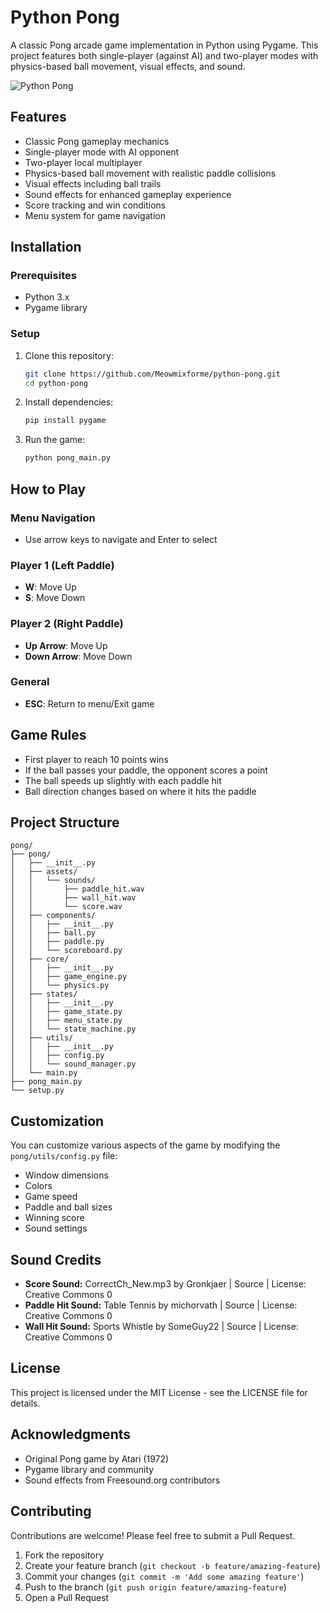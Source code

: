 # Python Pong

A classic Pong arcade game implementation in Python using Pygame. This project features both single-player (against AI) and two-player modes with physics-based ball movement, visual effects, and sound.

![Python Pong](screenshot.png)

## Features

- Classic Pong gameplay mechanics
- Single-player mode with AI opponent
- Two-player local multiplayer
- Physics-based ball movement with realistic paddle collisions
- Visual effects including ball trails
- Sound effects for enhanced gameplay experience
- Score tracking and win conditions
- Menu system for game navigation

## Installation

### Prerequisites

- Python 3.x
- Pygame library

### Setup

1. Clone this repository:

    ```bash
    git clone https://github.com/Meowmixforme/python-pong.git
    cd python-pong
    ```

2. Install dependencies:

    ```bash
    pip install pygame
    ```

3. Run the game:

    ```bash
    python pong_main.py
    ```

## How to Play

### Menu Navigation
- Use arrow keys to navigate and Enter to select

### Player 1 (Left Paddle)
- **W**: Move Up
- **S**: Move Down

### Player 2 (Right Paddle)
- **Up Arrow**: Move Up
- **Down Arrow**: Move Down

### General
- **ESC**: Return to menu/Exit game

## Game Rules

- First player to reach 10 points wins
- If the ball passes your paddle, the opponent scores a point
- The ball speeds up slightly with each paddle hit
- Ball direction changes based on where it hits the paddle

## Project Structure

```
pong/
├── pong/
│   ├── __init__.py
│   ├── assets/
│   │   └── sounds/
│   │       ├── paddle_hit.wav
│   │       ├── wall_hit.wav
│   │       └── score.wav
│   ├── components/
│   │   ├── __init__.py
│   │   ├── ball.py
│   │   ├── paddle.py
│   │   └── scoreboard.py
│   ├── core/
│   │   ├── __init__.py
│   │   ├── game_engine.py
│   │   └── physics.py
│   ├── states/
│   │   ├── __init__.py
│   │   ├── game_state.py
│   │   ├── menu_state.py
│   │   └── state_machine.py
│   ├── utils/
│   │   ├── __init__.py
│   │   ├── config.py
│   │   └── sound_manager.py
│   └── main.py
├── pong_main.py
└── setup.py
```

## Customization

You can customize various aspects of the game by modifying the `pong/utils/config.py` file:

- Window dimensions
- Colors
- Game speed
- Paddle and ball sizes
- Winning score
- Sound settings

## Sound Credits

- **Score Sound:** CorrectCh_New.mp3 by Gronkjaer | Source | License: Creative Commons 0
- **Paddle Hit Sound:** Table Tennis by michorvath | Source | License: Creative Commons 0
- **Wall Hit Sound:** Sports Whistle by SomeGuy22 | Source | License: Creative Commons 0

## License

This project is licensed under the MIT License - see the LICENSE file for details.

## Acknowledgments

- Original Pong game by Atari (1972)
- Pygame library and community
- Sound effects from Freesound.org contributors

## Contributing

Contributions are welcome! Please feel free to submit a Pull Request.

1. Fork the repository  
2. Create your feature branch (`git checkout -b feature/amazing-feature`)  
3. Commit your changes (`git commit -m 'Add some amazing feature'`)  
4. Push to the branch (`git push origin feature/amazing-feature`)  
5. Open a Pull Request  

